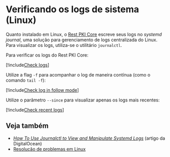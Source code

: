 ﻿# Verificando os logs de sistema (Linux)

Quanto instalado em Linux, o [Rest PKI Core](../../../index.md) escreve seus logs no *systemd journal*, uma solução para gerenciamento de logs centralizada do Linux. Para
visualizar os logs, utiliza-se o utilitário `journalctl`.

Para verificar os logs do Rest PKI Core:

[!include[Check logs](../../../../../../../includes/rest-pki/core/linux/check-logs.md)]

Utilize a flag `-f` para acompanhar o log de maneira contínua (como o comando `tail -f`):

[!include[Check log in follow mode](../../../../../../../includes/rest-pki/core/linux/check-logs-follow.md)]

Utilize o parâmetro `--since` para visualizar apenas os logs mais recentes:

[!include[Check recent logs](../../../../../../../includes/rest-pki/core/linux/check-logs-since.md)]

## Veja também

* [*How To Use Journalctl to View and Manipulate Systemd Logs*](https://www.digitalocean.com/community/tutorials/how-to-use-journalctl-to-view-and-manipulate-systemd-logs) (artigo da DigitalOcean)
* [Resolução de problemas em Linux](index.md)
